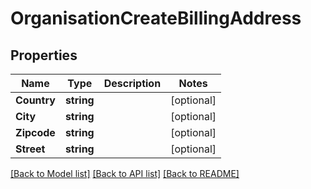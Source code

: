 # OrganisationCreateBillingAddress

## Properties
Name | Type | Description | Notes
------------ | ------------- | ------------- | -------------
**Country** | **string** |  | [optional] 
**City** | **string** |  | [optional] 
**Zipcode** | **string** |  | [optional] 
**Street** | **string** |  | [optional] 

[[Back to Model list]](../README.md#documentation-for-models) [[Back to API list]](../README.md#documentation-for-api-endpoints) [[Back to README]](../README.md)


